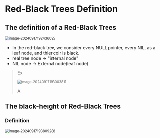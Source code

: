 # Red-Black Trees Definition

## The definition of a Red-Black Trees

<img src="../assets/image-20240917192436095.png" alt="image-20240917192436095" style="zoom:80%;display:block;margin:0 auto;" />

* In the red-black tree, we consider every NULL pointer, every NIL, as a leaf node, and thier colr is black.
* real tree node -> "internal node"
* NIL node -> External node(leaf node)

> Ex
>
> <img src="../assets/image-20240917193003811.png" alt="image-20240917193003811" style="zoom:80%;display:block;margin:0 auto;" />
>
> A

## The black-height of Red-Black Trees

### Definition

<img src="../assets/image-20240917193809288.png" alt="image-20240917193809288" style="zoom:80%;display:block;margin:0 auto;" />